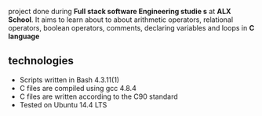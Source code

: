 project done during **Full stack software Engineering studie
s** at **ALX School**. It aims to learn about to about arithmetic operators, relational operators, boolean operators, comments, declaring variables and loops in **C language**

## technologies
* Scripts written in Bash 4.3.11(1)
* C files are compiled using gcc 4.8.4
* C files are written according to the C90 standard
* Tested on Ubuntu 14.4 LTS
